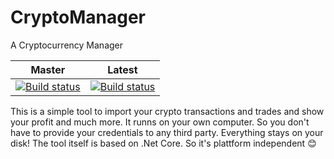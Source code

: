 # CryptoManager
A Cryptocurrency Manager

| Master                                                                                                                                                                        	| Latest                                                                                                                                            	|
|-------------------------------------------------------------------------------------------------------------------------------------------------------------------------------	|---------------------------------------------------------------------------------------------------------------------------------------------------	|
| [![Build status](https://ci.appveyor.com/api/projects/status/j63d7v4wdi4yi0o9/branch/master?svg=true)](https://ci.appveyor.com/project/chwebdude/cryptomanager/branch/master) 	| [![Build status](https://ci.appveyor.com/api/projects/status/j63d7v4wdi4yi0o9?svg=true)](https://ci.appveyor.com/project/chwebdude/cryptomanager) 	|


This is a simple tool to import your crypto transactions and trades and show your profit and much more. It runns on your own computer. So you don't have to provide your credentials to any third party. Everything stays on your disk!
The tool itself is based on .Net Core. So it's plattform independent :blush:
